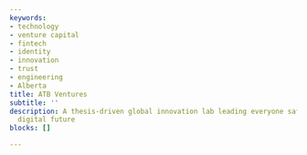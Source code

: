 ```yaml
---
keywords:
- technology
- venture capital
- fintech
- identity
- innovation
- trust
- engineering
- Alberta
title: ATB Ventures
subtitle: ''
description: A thesis-driven global innovation lab leading everyone safely into the
  digital future
blocks: []

---
```

